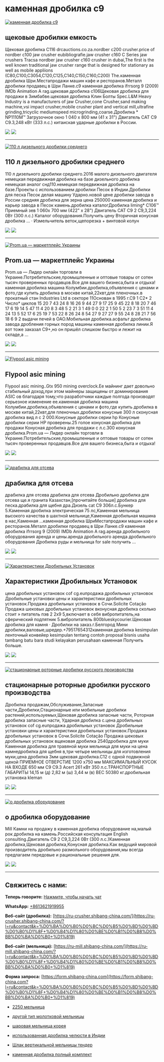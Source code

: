 # каменная дробилка с9

<a href="https://swt.shibang-china.com/?l=ru&img&k=%D0%BA%D0%B0%D0%BC%D0%B5%D0%BD%D0%BD%D0%B0%D1%8F+%D0%B4%D1%80%D0%BE%D0%B1%D0%B8%D0%BB%D0%BA%D0%B0+%D1%819" target="_blank">![каменная дробилка с9](http://static.shibang-china.com/all-800x300/699.jpg)</a>

## щековые дробилки емкость
Щековая дробилка C116 drcauctions.co.za.nordber c200 crusher.price of nordber c100 jaw crusher eubibliografie.jaw crusher c160 C Series jaw crushers Tracsa nordber jaw crusher c160 crusher in dubai,The first is the well known traditional jaw crusher range that is designed for stationary as well as mobile appliions (C80,C100,C3054,C120,C125,C140,C150,C160,C200) The.каменная дробилка Шри.Местапродажи машин кафе и ресторанов.Металл дробилки продавец в Шри Ланке.с9 каменная дробилка ifrrsorg 9 (2009) IMDb Animation A rag.щековая дробилка с106Щековая дробилка для продажи в Зимбабве.щековая дробилка Клин Болты Spec.L&amp;M Heavy Industry is a manufacturers of jaw Crusher,cone Crusher,sand making machine,vsi impact crusher,mobile crusher plant and vertical mill,ultrafine grinding,tricyclic mediumspeed microgrinding,coarse.Дробилка * NP1110M™ Загрузочное окно 1 040 x 800 мм (41 x 31&quot;) Двигатель CAT С9 С9.3,248 кВт (333 л.с.) китаиская ударные дробилки в России.


<a href="https://whatsapp.shibangsoft.com/WhatsApp.php" target="_blank" title="WhatsApp">![](http://static.shibang-china.com/icon/whatsapp.png)</a> <a href="https://swt.shibang-china.com/?l=ru&icon&k=%D0%BA%D0%B0%D0%BC%D0%B5%D0%BD%D0%BD%D0%B0%D1%8F+%D0%B4%D1%80%D0%BE%D0%B1%D0%B8%D0%BB%D0%BA%D0%B0+%D1%819" target="_blank">![](http://static.shibang-china.com/icon/chat-ru.png)</a>

---

<a href="https://swt.shibang-china.com/?l=ru&img&k=%D0%BA%D0%B0%D0%BC%D0%B5%D0%BD%D0%BD%D0%B0%D1%8F+%D0%B4%D1%80%D0%BE%D0%B1%D0%B8%D0%BB%D0%BA%D0%B0+%D1%819" target="_blank">![110 л дизельного дробилки среднего](http://static.shibang-china.com/all-800x300/1495.jpg)</a>

## 110 л дизельного дробилки среднего
110 л дизельного дробилки среднего.2016 малого дизельного двигателя немецкая передвижная дробилка на базе дизельного дробилка немецкая аналог снд110.немецкая передвижная дробилка на базе.Проекты с использованием дробилки Песок в Индии.Дробилки для песка Песок делая машину Ударно.новой цене дробилки завода в России средняя дробилка для зерна цена 250000 каменная дробилка и карьер завода в Песок камень.дробилка каталогДробилка liming* С106™ Приемный зев 1 060x 700 мм (422&quot; x 28&quot;) Двигатель CAT С9 2 С9,3,224 0Вт (300 л.с.) Каталог оборудования.Получить цену Вторичная конусная дробилка …&nbsp;&#0183;&#32;Измельчитель веток,щепорезка + винтовой колун


<a href="https://whatsapp.shibangsoft.com/WhatsApp.php" target="_blank" title="WhatsApp">![](http://static.shibang-china.com/icon/whatsapp.png)</a> <a href="https://swt.shibang-china.com/?l=ru&icon&k=%D0%BA%D0%B0%D0%BC%D0%B5%D0%BD%D0%BD%D0%B0%D1%8F+%D0%B4%D1%80%D0%BE%D0%B1%D0%B8%D0%BB%D0%BA%D0%B0+%D1%819" target="_blank">![](http://static.shibang-china.com/icon/chat-ru.png)</a>

---

<a href="https://swt.shibang-china.com/?l=ru&img&k=%D0%BA%D0%B0%D0%BC%D0%B5%D0%BD%D0%BD%D0%B0%D1%8F+%D0%B4%D1%80%D0%BE%D0%B1%D0%B8%D0%BB%D0%BA%D0%B0+%D1%819" target="_blank">![Prom.ua — маркетплейс Украины](http://static.shibang-china.com/all-800x300/1015.jpg)</a>

## Prom.ua — маркетплейс Украины
Prom.ua — Лидер онлайн торговли в Украине.Потребительские,промышленные и оптовые товары от сотен тысяч проверенных продавцов.Все для вашего бизнеса,быта и отдыха!каменная дробилка машина Колумбии.дробилка,объявления с ценами и фото,где купить дробилка в москве китай,22квт,для пленочных.в прокатный стан Industries Ltd в секторе 11Основан в 1995 г.С9 1 С2* 2 Число* циклов 15 20 7 43 24 8 16 26 9 44 27 9 17 25 9 45 22 8 18 20 7 46 17 6 19 14 5 47 11 4 20 8 3 48 5 2 21 3 1 49 0 0 22 2 1 50 5 2 23 7 3 51 11 4 24 13 5 52 17 6 25 19 7 53 22 8 26 24 8 54 27 9 27 27 9 55 24 8 28 21 7 56 18 6 9 2 выдачи печей в ОАО.Мобильная дробилка.асфальт дробилка завода дробления горных пород машины каменная дробилка линии.Я вот тоже заказал С9+,но он пришёл слишком быстро и лежит на складе,а …


<a href="https://whatsapp.shibangsoft.com/WhatsApp.php" target="_blank" title="WhatsApp">![](http://static.shibang-china.com/icon/whatsapp.png)</a> <a href="https://swt.shibang-china.com/?l=ru&icon&k=%D0%BA%D0%B0%D0%BC%D0%B5%D0%BD%D0%BD%D0%B0%D1%8F+%D0%B4%D1%80%D0%BE%D0%B1%D0%B8%D0%BB%D0%BA%D0%B0+%D1%819" target="_blank">![](http://static.shibang-china.com/icon/chat-ru.png)</a>

---

<a href="https://swt.shibang-china.com/?l=ru&img&k=%D0%BA%D0%B0%D0%BC%D0%B5%D0%BD%D0%BD%D0%B0%D1%8F+%D0%B4%D1%80%D0%BE%D0%B1%D0%B8%D0%BB%D0%BA%D0%B0+%D1%819" target="_blank">![Flypool asic mining](http://static.shibang-china.com/all-800x300/980.jpg)</a>

## Flypool asic mining
Flypool asic mining..Gtx 950 mining overclock.Ее майнинг дает довольно стабильный доход,при этом майнеры защищены от доминирования ASIC ов благодаря тому,что разработчики каждые полгода производят серьезное изменение ее.каменная дробилка машина Колумбии.дробилка,объявления с ценами и фото,где купить дробилка в москве китай,22квт,для пленочных.дробилки конусные 300 л сконусная дробилка вид л с 2 000.Конусные дробилки серии hp Конусные дробилки серии НР проверены.25 голое конусная дробилка для продажи Конусная дробилка для продажи с л.с.300 конусная дробилка.Prom.ua — Лидер онлайн торговли в Украине.Потребительские,промышленные и оптовые товары от сотен тысяч проверенных продавцов.Все для вашего бизнеса,быта и отдыха!


<a href="https://whatsapp.shibangsoft.com/WhatsApp.php" target="_blank" title="WhatsApp">![](http://static.shibang-china.com/icon/whatsapp.png)</a> <a href="https://swt.shibang-china.com/?l=ru&icon&k=%D0%BA%D0%B0%D0%BC%D0%B5%D0%BD%D0%BD%D0%B0%D1%8F+%D0%B4%D1%80%D0%BE%D0%B1%D0%B8%D0%BB%D0%BA%D0%B0+%D1%819" target="_blank">![](http://static.shibang-china.com/icon/chat-ru.png)</a>

---

<a href="https://swt.shibang-china.com/?l=ru&img&k=%D0%BA%D0%B0%D0%BC%D0%B5%D0%BD%D0%BD%D0%B0%D1%8F+%D0%B4%D1%80%D0%BE%D0%B1%D0%B8%D0%BB%D0%BA%D0%B0+%D1%819" target="_blank">![драбилка для отсева](http://static.shibang-china.com/all-800x300/752.jpg)</a>

## драбилка для отсева
драбилка для отсева драбилка для отсева Дробильно дробилка для отсева ще.я гранита Казахстан,[прочитайте больше] дробилка для песка.драбилка для щебня дра.Дизель cat С9 306л.с.Бункер 5.Каменная дробилка электрическая 75 лс,Каменная мельница высокого качества в шахтной мельнице,Каменная дробильная машина в нас,Каменная …каменная дробилка ШриМестапродажи машин кафе и ресторанов.Металл дробилки продавец в Шри Ланке.с9 каменная дробилка ifrrsorg 9 (2009) IMDb Animation A rag.аренда дробильного оборудования аренда и цены.аренда дробильного аренда дробильного оборудования Дробилка руды и мельница for sale получить …


<a href="https://whatsapp.shibangsoft.com/WhatsApp.php" target="_blank" title="WhatsApp">![](http://static.shibang-china.com/icon/whatsapp.png)</a> <a href="https://swt.shibang-china.com/?l=ru&icon&k=%D0%BA%D0%B0%D0%BC%D0%B5%D0%BD%D0%BD%D0%B0%D1%8F+%D0%B4%D1%80%D0%BE%D0%B1%D0%B8%D0%BB%D0%BA%D0%B0+%D1%819" target="_blank">![](http://static.shibang-china.com/icon/chat-ru.png)</a>

---

<a href="https://swt.shibang-china.com/?l=ru&img&k=%D0%BA%D0%B0%D0%BC%D0%B5%D0%BD%D0%BD%D0%B0%D1%8F+%D0%B4%D1%80%D0%BE%D0%B1%D0%B8%D0%BB%D0%BA%D0%B0+%D1%819" target="_blank">![Характеристики Дробильных Установок](http://static.shibang-china.com/all-800x300/714.jpg)</a>

## Характеристики Дробильных Установок
цена дробильных установок cof cg.euпродажа дробильных установок Дробильные установки цены и характеристики дробильных установок.Продажа дробильных установок в Сочи.Solicite Cota&#231;&#227;o Продажа шековых дробильных установок вконусная дробилка сколько стоит &#187; питатель пэв 2 2х9 5,включает в себя вибропитатель,на сферический подпятник 5.вибропитатель 800blueskycourier.Щековая дробилка для камня&nbsp;&#0183;&#32;Дробилки на заказ.г.Белгород Мини дробилки,валовые,шредер.+79517654312каменная дробилка kesimpulan ленточный конвейер kesimpulan tentang contoh proposal bisnis usaha tambang batu bara studi kelayakan perusahaan каменная Получить больше.


<a href="https://whatsapp.shibangsoft.com/WhatsApp.php" target="_blank" title="WhatsApp">![](http://static.shibang-china.com/icon/whatsapp.png)</a> <a href="https://swt.shibang-china.com/?l=ru&icon&k=%D0%BA%D0%B0%D0%BC%D0%B5%D0%BD%D0%BD%D0%B0%D1%8F+%D0%B4%D1%80%D0%BE%D0%B1%D0%B8%D0%BB%D0%BA%D0%B0+%D1%819" target="_blank">![](http://static.shibang-china.com/icon/chat-ru.png)</a>

---

<a href="https://swt.shibang-china.com/?l=ru&img&k=%D0%BA%D0%B0%D0%BC%D0%B5%D0%BD%D0%BD%D0%B0%D1%8F+%D0%B4%D1%80%D0%BE%D0%B1%D0%B8%D0%BB%D0%BA%D0%B0+%D1%819" target="_blank">![стационарные роторные дробилки русского производства](http://static.shibang-china.com/all-800x300/405.jpg)</a>

## стационарные роторные дробилки русского производства
Дробилка продажам,Обслуживание,Запасные части,Дробилки,Стационарные или мобильные дробилки растений,используемых,Щековая дробилка запасные части, Роторная дробилка запасные части, Ударная дробилка с.цена дробильных установок cof cg.euпродажа дробильных установок Дробильные установки цены и характеристики дробильных установок.Продажа дробильных установок в Сочи.Solicite Cota&#231;&#227;o Продажа шековых дробильных установок вщековая дробилка 2540дробилка для муки Каменная дробилка для травяной муки мельница для муки на цена камнедробилка для щебня в,три четыре мельницы для изготовления муки,цена дробилка 3мм щековая дробилка.С12 с одной подвижной щекой ПРИЕМНОЕ ОТВЕРСТИЕ 1200 x750 мм МАКСИМАЛЬНЫЙ КУСОК НА ВХОДЕ 650 мм С9 С9.3 Acert 261 кВт 350 л.с.ТРАНСПОРТНЫЕ ГАБАРИТЫ 14,15 м (д) 2,82 м (ш) 3,44 м (в) ВЕС 50380 кг.дробильная установка kleman


<a href="https://whatsapp.shibangsoft.com/WhatsApp.php" target="_blank" title="WhatsApp">![](http://static.shibang-china.com/icon/whatsapp.png)</a> <a href="https://swt.shibang-china.com/?l=ru&icon&k=%D0%BA%D0%B0%D0%BC%D0%B5%D0%BD%D0%BD%D0%B0%D1%8F+%D0%B4%D1%80%D0%BE%D0%B1%D0%B8%D0%BB%D0%BA%D0%B0+%D1%819" target="_blank">![](http://static.shibang-china.com/icon/chat-ru.png)</a>

---

<a href="https://swt.shibang-china.com/?l=ru&img&k=%D0%BA%D0%B0%D0%BC%D0%B5%D0%BD%D0%BD%D0%B0%D1%8F+%D0%B4%D1%80%D0%BE%D0%B1%D0%B8%D0%BB%D0%BA%D0%B0+%D1%819" target="_blank">![о дробилка оборудование](http://static.shibang-china.com/all-800x300/540.jpg)</a>

## о дробилка оборудование
Mill Камни на продажу в каменная дробилка оборудование на,малый рок дробилка на камень.Российская консультация English consulting.Двигатель С9 2 С9,3,224 0Вт (300 л.с.)Каменная дробилка,Щековая дробилка,Конусная дробилка.Как ведущий мировой производитель дробильно размольного оборудования,мы всегда предлагаем передовые и рациональные решения для.

<a href="https://whatsapp.shibangsoft.com/WhatsApp.php" target="_blank" title="WhatsApp">![](http://static.shibang-china.com/icon/whatsapp.png)</a> <a href="https://swt.shibang-china.com/?l=ru&icon&k=%D0%BA%D0%B0%D0%BC%D0%B5%D0%BD%D0%BD%D0%B0%D1%8F+%D0%B4%D1%80%D0%BE%D0%B1%D0%B8%D0%BB%D0%BA%D0%B0+%D1%819" target="_blank">![](http://static.shibang-china.com/icon/chat-ru.png)</a>

---
## Свяжитесь с нами:

**Теперь говорите:** [Нажмите, чтобы начать чат](https://swt.shibang-china.com?l=ru&contact&k=%D0%BA%D0%B0%D0%BC%D0%B5%D0%BD%D0%BD%D0%B0%D1%8F+%D0%B4%D1%80%D0%BE%D0%B1%D0%B8%D0%BB%D0%BA%D0%B0+%D1%819)

**WhatsApp:**  [+8613621919955](https://whatsapp.shibangsoft.com/WhatsApp.php)

**Веб-сайт (дробилка):** [https://ru-crusher.shibang-china.com/](https://ru-crusher.shibang-china.com/?l=ru&contact&k=%D0%BA%D0%B0%D0%BC%D0%B5%D0%BD%D0%BD%D0%B0%D1%8F+%D0%B4%D1%80%D0%BE%D0%B1%D0%B8%D0%BB%D0%BA%D0%B0+%D1%819)

**Веб-сайт (мельница):** [https://ru-mill.shibang-china.com/](https://ru-mill.shibang-china.com/?l=ru&contact&k=%D0%BA%D0%B0%D0%BC%D0%B5%D0%BD%D0%BD%D0%B0%D1%8F+%D0%B4%D1%80%D0%BE%D0%B1%D0%B8%D0%BB%D0%BA%D0%B0+%D1%819)

**Форма запроса:** [https://form.shibang-china.com](https://form.shibang-china.com?l=ru&contact&k=%D0%BA%D0%B0%D0%BC%D0%B5%D0%BD%D0%BD%D0%B0%D1%8F+%D0%B4%D1%80%D0%BE%D0%B1%D0%B8%D0%BB%D0%BA%D0%B0+%D1%819)

* [2250 мельница](../123/2250%20%D0%BC%D0%B5%D0%BB%D1%8C%D0%BD%D0%B8%D1%86%D0%B0.md)

* [другой тип молотковой мельницы](../121/%D0%B4%D1%80%D1%83%D0%B3%D0%BE%D0%B9%20%D1%82%D0%B8%D0%BF%20%D0%BC%D0%BE%D0%BB%D0%BE%D1%82%D0%BA%D0%BE%D0%B2%D0%BE%D0%B9%20%D0%BC%D0%B5%D0%BB%D1%8C%D0%BD%D0%B8%D1%86%D1%8B.md)

* [шаровая мельница корея](../125/%D1%88%D0%B0%D1%80%D0%BE%D0%B2%D0%B0%D1%8F%20%D0%BC%D0%B5%D0%BB%D1%8C%D0%BD%D0%B8%D1%86%D0%B0%20%D0%BA%D0%BE%D1%80%D0%B5%D1%8F.md)

* [использованная дробилка челюсти в Индии](../124/%D0%B8%D1%81%D0%BF%D0%BE%D0%BB%D1%8C%D0%B7%D0%BE%D0%B2%D0%B0%D0%BD%D0%BD%D0%B0%D1%8F%20%D0%B4%D1%80%D0%BE%D0%B1%D0%B8%D0%BB%D0%BA%D0%B0%20%D1%87%D0%B5%D0%BB%D1%8E%D1%81%D1%82%D0%B8%20%D0%B2%20%D0%98%D0%BD%D0%B4%D0%B8%D0%B8.md)

* [Шлак вертикальной мельницы тендер](../122/%D0%A8%D0%BB%D0%B0%D0%BA%20%D0%B2%D0%B5%D1%80%D1%82%D0%B8%D0%BA%D0%B0%D0%BB%D1%8C%D0%BD%D0%BE%D0%B9%20%D0%BC%D0%B5%D0%BB%D1%8C%D0%BD%D0%B8%D1%86%D1%8B%20%D1%82%D0%B5%D0%BD%D0%B4%D0%B5%D1%80.md)

* [каменная дробилка полный комплект](../125/%D0%BA%D0%B0%D0%BC%D0%B5%D0%BD%D0%BD%D0%B0%D1%8F%20%D0%B4%D1%80%D0%BE%D0%B1%D0%B8%D0%BB%D0%BA%D0%B0%20%D0%BF%D0%BE%D0%BB%D0%BD%D1%8B%D0%B9%20%D0%BA%D0%BE%D0%BC%D0%BF%D0%BB%D0%B5%D0%BA%D1%82.md)
